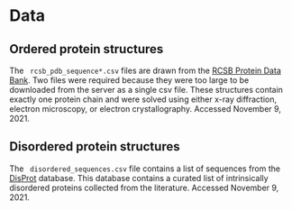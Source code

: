 # Data

## Ordered protein structures

The <code> rcsb_pdb_sequence*.csv</code> files are drawn from the <a href="https://www.rcsb.org">RCSB Protein Data Bank</a>. Two files were required because they were too large to be downloaded from the server as a single csv file. These structures contain exactly one protein chain and were solved using either x-ray diffraction, electron microscopy, or electron crystallography. Accessed November 9, 2021.
 
## Disordered protein structures

The <code> disordered_sequences.csv</code> file contains a list of sequences from the <a href="https://disprot.org">DisProt</a> database. This database contains a curated list of intrinsically disordered proteins collected from the literature. Accessed November 9, 2021.


